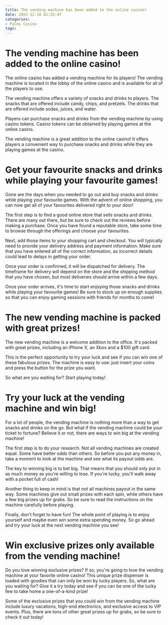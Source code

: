 ```yaml
---
title: The vending machine has been added to the online casino!
date: 2022-12-18 01:25:47
categories:
- Palms Casino
tags:
---
```



#  The vending machine has been added to the online casino!

The online casino has added a vending machine for its players! The vending machine is located in the lobby of the online casino and is available for all of the players to use.

The vending machine offers a variety of snacks and drinks to players. The snacks that are offered include candy, chips, and pretzels. The drinks that are offered include sodas, juices, and water.

Players can purchase snacks and drinks from the vending machine by using casino tokens. Casino tokens can be obtained by playing games at the online casino.

The vending machine is a great addition to the online casino! It offers players a convenient way to purchase snacks and drinks while they are playing games at the casino.

#  Get your favourite snacks and drinks while playing your favourite games!

Gone are the days when you needed to go out and buy snacks and drinks while playing your favourite games. With the advent of online shopping, you can now get all of your favourites delivered right to your door!

The first step is to find a good online store that sells snacks and drinks. There are many out there, but be sure to check out the reviews before making a purchase. Once you have found a reputable store, take some time to browse through the offerings and choose your favourites.

Next, add those items to your shopping cart and checkout. You will typically need to provide your delivery address and payment information. Make sure that you have entered all of the correct information, as incorrect details could lead to delays in getting your order.

Once your order is confirmed, it will be dispatched for delivery. The timeframe for delivery will depend on the store and the shipping method that you have chosen, but most deliveries should arrive within a few days.

Once your order arrives, it's time to start enjoying those snacks and drinks while playing your favourite games! Be sure to stock up on enough supplies so that you can enjoy gaming sessions with friends for months to come!

#  The new vending machine is packed with great prizes!

The new vending machine is a welcome addition to the office. It's packed with great prizes, including an iPhone X, an Xbox and a $100 gift card.

This is the perfect opportunity to try your luck and see if you can win one of these fabulous prizes. The machine is easy to use: just insert your coins and press the button for the prize you want.

So what are you waiting for? Start playing today!

#  Try your luck at the vending machine and win big!

For a lot of people, the vending machine is nothing more than a way to get snacks and drinks on the go. But what if the vending machine could be your ticket to fortune? Believe it or not, there are ways to win big at the vending machine!

The first step is to do your research. Not all vending machines are created equal. Some have better odds than others. So before you put any money in, take a moment to look at the machine and see what its payout odds are.

The key to winning big is to bet big. That means that you should only put in as much money as you're willing to lose. If you're lucky, you'll walk away with a pocket full of cash!

Another thing to keep in mind is that not all machines payout in the same way. Some machines give out small prizes with each spin, while others have a few big prizes up for grabs. So be sure to read the instructions on the machine carefully before playing.

Finally, don't forget to have fun! The whole point of playing is to enjoy yourself and maybe even win some extra spending money. So go ahead and try your luck at the next vending machine you see!

#  Win exclusive prizes only available from the vending machine!

Do you love winning exclusive prizes? If so, you're going to love the vending machine at your favorite online casino! This unique prize dispenser is loaded with goodies that can only be won by lucky players. So, what are you waiting for? Give it a try today and see if you can be one of the lucky few to take home a one-of-a-kind prize!

Some of the exclusive prizes that you could win from the vending machine include luxury vacations, high-end electronics, and exclusive access to VIP events. Plus, there are tons of other great prizes up for grabs, so be sure to check it out today!